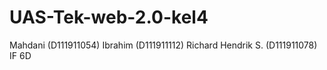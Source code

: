 # UAS-Tek-web-2.0-kel4
Mahdani (D111911054) 
Ibrahim (D111911112) 
Richard Hendrik S. (D111911078) 
IF 6D
